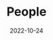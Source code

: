 ---
title: People
date: 2022-10-24

type: landing

sections:
  - block: people
    content:
      title: Meet the Board
      # Choose which groups/teams of users to display.
      #   Edit `user_groups` in each user's profile to add them to one or more of these groups.
      user_groups:
          - 2024-2025
          - President
          - Secretary
          - WebsiteManager
          - Administration
          - Visitors
          - Alumni
      sort_by: Params.last_name
      sort_ascending: true
    design:
      show_interests: false
      show_role: true
      show_social: true
---